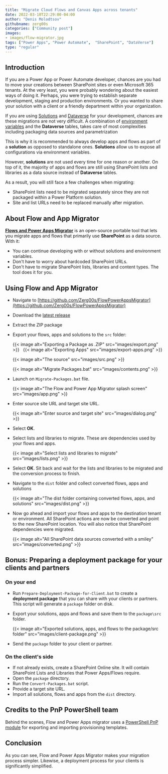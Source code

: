 ```yaml
---
title: "Migrate Cloud Flows and Canvas Apps across tenants"
date: 2022-03-10T22:29:00-04:00
author: "Denis Molodtsov"
githubname: zerg00s
categories: ["Community post"]
images:
- images/flow-migrator.jpg
tags: ["Power Apps", "Power Automate",  "SharePoint", "DataVerse"]
type: "regular"
---
```


## Introduction

If you are a Power App or Power Automate developer, chances are you had to move your creations between SharePoint sites or even Microsoft 365 tenants. At the very least, you were probably wondering about the easiest ways of doing it. Perhaps, you were trying to establish separate development, staging and production environments. Or you wanted to share your solution with a client or a friendly department within your organization.

If you are using [Solutions](https://docs.microsoft.com/powerapps/maker/data-platform/solutions-overview) and [Dataverse](https://docs.microsoft.com/powerapps/maker/data-platform/data-platform-intro) for your development, chances are these migrations are not very difficult. A combination of [environment variables](https://docs.microsoft.com/powerapps/maker/data-platform/environmentvariables) and the **Dataverse** tables, takes care of most complexities including packaging data sources and parametrization

This is why it is recommended to always develop apps and flows as part of a **solution** as opposed to standalone ones. **Solutions** allow us to expose all configurations via environment variables.

However, **solutions** are not used every time for one reason or another. On top of it, the majority of apps and flows are still using SharePoint lists and libraries as a data source instead of **Dataverse** tables. 

As a result, you will still face a few challenges when migrating:

- SharePoint lists need to be migrated separately since they are not packaged within a Power Platform solution.
- Site and list URLs need to be replaced manually after migration.

## About Flow and App Migrator

**[Flows and Power Apps Migrator](https://github.com/Zerg00s/FlowPowerAppsMigrator)** is an open-source portable tool that lets you migrate apps and flows that primarily use **SharePoint** as a data source. With it:

- You can continue developing with or without solutions and environment variables. 
- Don't have to worry about hardcoded SharePoint URLs.
- Don't have to migrate SharePoint lists, libraries and content types. The tool does it for you.

## Using Flow and App Migrator

- Navigate to [https://github.com/Zerg00s/FlowPowerAppsMigrator](https://github.com/Zerg00s/FlowPowerAppsMigrator)
- Download the [latest release](https://github.com/Zerg00s/FlowPowerAppsMigrator/releases)
- Extract the ZIP package
- Export your flows, apps and solutions to the `src` folder:

    {{< image alt="Exporting a Package as .ZIP" src="images/export.png" >}}
     
    {{< image alt="Exporting Apps" src="images/export-apps.png" >}}
    
    {{< image alt="The source" src="images/src.png" >}}
    
    {{< image alt="Migrate Packages.bat" src="images/contents.png" >}}


- Launch on `Migrate-Packages.bat` file.

    {{< image alt="The Flow and Power App Migrator splash screen" src="images/app.png" >}}

- Enter source site URL and target site URL.

    {{< image alt="Enter source and target site" src="images/dialog.png" >}}

- Select **OK**.
- Select lists and libraries to migrate. These are dependencies used by your flows and apps.

    {{< image alt="Select lists and libraries to migrate" src="images/lists.png" >}}

- Select **OK**. Sit back and wait for the lists and libraries to be migrated and the conversion process to finish.

- Navigate to the `dist` folder and collect converted flows, apps and solutions

    {{< image alt="The dist folder containing converted flows, apps, and solutions" src="images/dist.png" >}}

- Now go ahead and import your flows and apps to the destination tenant or environment. All SharePoint actions are now be converted and point to the new SharePoint location. You will also notice that SharePoint dependencies were migrated.

    {{< image alt="All SharePoint data sources converted with a smiley" src="images/converted.png" >}}

## Bonus: Preparing a deployment package for your clients and partners

### On your end

- Run `Prepare-Deployment-Package-for-Client.bat` to create a **deployment package** that you can share with your clients or partners. This script will generate a `package` folder on disk.

- Export your solutions, apps and flows and save them to the `package\src` folder.

    {{< image alt="Exported solutions, apps, and flows to the package/src folder" src="images/client-package.png" >}}

- Send the `package` folder to your client or partner.

### On the client's side

- If not already exists, create a SharePoint Online site. It will contain SharePoint Lists and Libraries that Power Apps/Flows require.
- Open the `package` directory.
- Run the `Convert-Packages.bat` script. 
- Provide a target site URL.
- Import all solutions, flows and apps from the `dist` directory.

## Credits to the PnP PowerShell team

Behind the scenes, Flow and Power Apps migrator uses a [PowerShell PnP module](https://pnp.github.io/powershell) for exporting and importing provisioning templates.

## Conclusion

As you can see, Flow and Power Apps Migrator makes your  migration process simpler. Likewise, a deployment process for your clients is significantly simplified.
